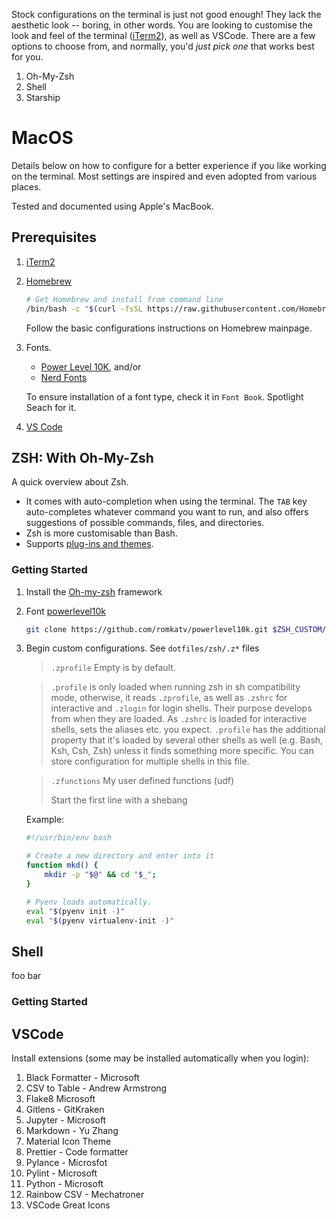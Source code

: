 <!-- Links -->
[powerlevel10k]: https://github.com/romkatv/powerlevel10k.git 
[nerdfonts]: https://www.nerdfonts.com
[homebrew]: https://brew.sh
[omz]: https://www.youtube.com/watch?v=CF1tMjvHDRA
[iterm2]: https://iterm2.com
[vscode]: https://code.visualstudio.com
[zshthemes]: https://github.com/unixorn/awesome-zsh-plugins

Stock configurations on the terminal is just not good enough! They lack the aesthetic look -- boring, in other words. You are looking to customise the look and feel of the terminal ([iTerm2]), as well as VSCode. There are a few options to choose from, and normally, you'd *just pick one* that works best for you.

1. Oh-My-Zsh
1. Shell
1. Starship

# MacOS #
Details below on how to configure for a better experience if you like working on the terminal. Most settings are inspired and even adopted from various places.

Tested and documented using Apple's MacBook.

## Prerequisites ##
1. [iTerm2]
1. [Homebrew]
    ```bash
    # Get Homebrew and install from command line
    /bin/bash -c "$(curl -fsSL https://raw.githubusercontent.com/Homebrew/install/HEAD/install.sh)"
    ```
    Follow the basic configurations instructions on Homebrew mainpage.
1. Fonts. 
    - [Power Level 10K][powerlevel10k], and/or
    - [Nerd Fonts][nerdfonts]
    
    To ensure installation of a font type, check it in `Font Book`. Spotlight Seach for it.
1. [VS Code][vscode]


## ZSH: With Oh-My-Zsh ##
A quick overview about Zsh.
- It comes with auto-completion when using the terminal. The `TAB` key auto-completes whatever command you want to run, and also offers suggestions of possible commands, files, and directories.
- Zsh is more customisable than Bash.
- Supports [plug-ins and themes][zshthemes]. 

### Getting Started ###
1. Install the [Oh-my-zsh][omz] framework
2. Font [powerlevel10k]
    ```bash
    git clone https://github.com/romkatv/powerlevel10k.git $ZSH_CUSTOM/themes/powerlevel10k
    ```
3. Begin custom configurations. See `dotfiles/zsh/.z*` files
    > `.zprofile`
    > Empty is by default. 
    
    > `.profile` is only loaded when running zsh in sh compatibility mode, otherwise, it reads `.zprofile`, as well as `.zshrc` for interactive and `.zlogin` for login shells.
    > Their purpose develops from when they are loaded. As `.zshrc` is loaded for interactive shells, sets the aliases etc. you expect. `.profile` has the additional property that it's loaded by several other shells as well (e.g. Bash, Ksh, Csh, Zsh) unless it finds something more specific. You can store configuration for multiple shells in this file.

    > `.zfunctions` My user defined functions (udf)
    >
    > Start the first line with a shebang 

    Example:
    ```bash
    #!/usr/bin/env bash

    # Create a new directory and enter into it
    function mkd() {
        mkdir -p "$@" && cd "$_";
    }
    ```



    ```bash
    # Pyenv loads automatically. 
    eval "$(pyenv init -)"
    eval "$(pyenv virtualenv-init -)"
    ```


## Shell ##
foo bar

<!--show screenshot of versioned customisations-->

### Getting Started ###


## VSCode ##
Install extensions (some may be installed automatically when you login):
1. Black Formatter - Microsoft
2. CSV to Table - Andrew Armstrong
3. Flake8 Microsoft
4. Gitlens - GitKraken
5. Jupyter - Microsoft
6. Markdown - Yu Zhang
7. Material Icon Theme
8. Prettier - Code formatter
9. Pylance - Microsfot
10. Pylint - Microsoft
11. Python - Microsoft
12. Rainbow CSV - Mechatroner
13. VSCode Great Icons

